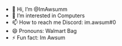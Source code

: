 - 👋 Hi, I’m @ImAwsumm
- 👀 I’m interested in Computers 
- 📫 How to reach me Discord: im.awsum#0
- 😄 Pronouns: Walmart Bag
- ⚡ Fun fact: Im Awsum
<!---
ImAwsumm/ImAwsumm is a ✨ special ✨ repository because its `README.md` (this file) appears on your GitHub profile.
You can click the Preview link to take a look at your changes.
--->
